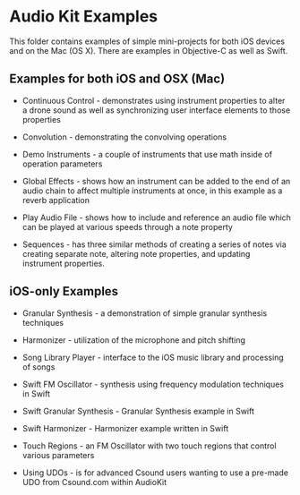 Audio Kit Examples
==================

This folder contains examples of simple mini-projects for both iOS devices and on the Mac (OS X).  There are examples in Objective-C as well as Swift.

Examples for both iOS and OSX (Mac)
-----------------------------------

* Continuous Control - demonstrates using instrument properties to alter a drone sound as well as synchronizing user interface elements to those properties

* Convolution - demonstrating the convolving operations

* Demo Instruments - a couple of instruments that use math inside of operation parameters

* Global Effects - shows how an instrument can be added to the end of an audio chain to affect multiple instruments at once, in this example as a reverb application

* Play Audio File - shows how to include and reference an audio file which can be played at various speeds through a note property

* Sequences - has three similar methods of creating a series of notes via creating separate note, altering note properties, and updating instrument properties.


iOS-only Examples
------------------

* Granular Synthesis - a demonstration of simple granular synthesis techniques

* Harmonizer - utilization of the microphone and pitch shifting

* Song Library Player - interface to the iOS music library and processing of songs

* Swift FM Oscillator - synthesis using frequency modulation techniques in Swift

* Swift Granular Synthesis - Granular Synthesis example in Swift

* Swift Harmonizer - Harmonizer example written in Swift

* Touch Regions - an FM Oscillator with two touch regions that control various parameters

* Using UDOs - is for advanced Csound users wanting to use a pre-made UDO from Csound.com within AudioKit










